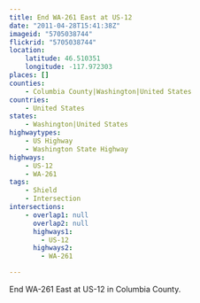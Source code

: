 ```yaml
---
title: End WA-261 East at US-12
date: "2011-04-28T15:41:38Z"
imageid: "5705038744"
flickrid: "5705038744"
location:
    latitude: 46.510351
    longitude: -117.972303
places: []
counties:
    - Columbia County|Washington|United States
countries:
    - United States
states:
    - Washington|United States
highwaytypes:
    - US Highway
    - Washington State Highway
highways:
    - US-12
    - WA-261
tags:
    - Shield
    - Intersection
intersections:
    - overlap1: null
      overlap2: null
      highways1:
        - US-12
      highways2:
        - WA-261

---
```

End WA-261 East at US-12 in Columbia County.